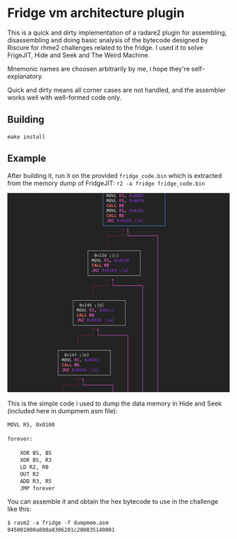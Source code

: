 # Fridge vm architecture plugin

This is a quick and dirty implementation of a radare2 plugin for assembling, disassembling and doing basic analysis of the bytecode designed by Riscure for rhme2 challenges related to the fridge. I used it to solve FrigeJIT, Hide and Seek and The Weird Machine.

Mnemonic names are choosen arbitrarily by me, i hope they're self-explanatory.

Quick and dirty means all corner cases are not handled, and the assembler works well with well-formed code only.

## Building

```
make install
```

## Example

After building it, run it on the provided `fridge_code.bin` which is extracted from the memory dump of FridgeJIT: `r2 -a fridge fridge_code.bin`

![screenshot](sample.png)

This is the simple code i used to dump the data memory in Hide and Seek (included here in dumpmem.asm file):

```
MOVL R5, 0x0100

forever:

    XOR BS, BS
    XOR BS, R3
    LD R2, R0
    OUT R2
    ADD R3, R5
    JMP forever
```

You can assemble it and obtain the hex bytecode to use in the challenge like this:

```
$ rasm2 -a fridge -f dumpmem.asm
045001000a880a8306201c200835140001
```